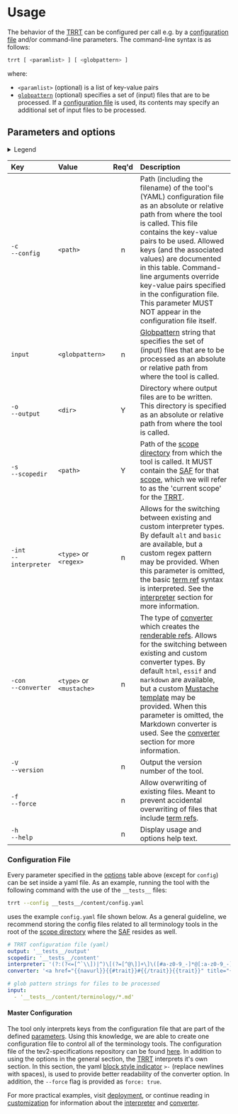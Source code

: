 # Usage

The behavior of the [TRRT](@) can be configured per call e.g. by a [configuration file](#configuration-file) and/or command-line parameters. The command-line syntax is as follows:

~~~bash
trrt [ <paramlist> ] [ <globpattern> ]
~~~

where:
- `<paramlist>` (optional) is a list of key-value pairs
- [`globpattern`](https://en.wikipedia.org/wiki/Glob_(programming)#Syntax) (optional) specifies a set of (input) files that are to be processed. If a [configuration file](#configuration-file) is used, its contents may specify an additional set of input files to be processed.

## Parameters and options

<details>
  <summary>Legend</summary>

The columns in the following table are defined as follows:
1. **`Key`** is the text to be used as a key.
2. **`Value`** represents the kind of value to be used.
3. **`Req'd`** specifies whether (`Y`) or not (`n`) the field is required to be present when the tool is being called. If required, it MUST either be present in the configuration file, or as a command-line parameter.
4. **`Description`** specifies the meaning of the `Value` field, and other things you may need to know, e.g. why it is needed, a required syntax, etc.

</details>

| Key                        | Value                      | Req'd | Description |
| :------------------------- | :------------------------- | :---: | :---------- |
| `-c`<br/>`--config`        | `<path>`                   |   n   | Path (including the filename) of the tool's (YAML) configuration file as an absolute or relative path from where the tool is called. This file contains the key-value pairs to be used. Allowed keys (and the associated values) are documented in this table. Command-line arguments override key-value pairs specified in the configuration file. This parameter MUST NOT appear in the configuration file itself. |
| `input`                    | `<globpattern>`            |   n   | [Globpattern](https://en.wikipedia.org/wiki/Glob_(programming)#Syntax) string that specifies the set of (input) files that are to be processed as an absolute or relative path from where the tool is called. |
| `-o`<br/>`--output`        | `<dir>`                    |   Y   | Directory where output files are to be written. This directory is specified as an absolute or relative path from where the tool is called. |
| `-s`<br/>`--scopedir`      | `<path>`                   |   Y   | Path of the [scope directory](@) from which the tool is called. It MUST contain the [SAF](@) for that [scope](@), which we will refer to as the 'current scope' for the [TRRT](@). |
| `-int`<br/>`--interpreter` | `<type>` or `<regex>`      |   n   | Allows for the switching between existing and custom interpreter types. By default `alt` and `basic` are available, but a custom regex pattern may be provided. When this parameter is omitted, the basic [term ref](@) syntax is interpreted. See the [interpreter](customization#interpreter) section for more information. |
| `-con`<br/>`--converter`   | `<type>` or `<mustache>`   |   n   | The type of [converter](customization#converter) which creates the [renderable refs](@). Allows for the switching between existing and custom converter types. By default `html`, `essif` and `markdown` are available, but a custom [Mustache template](https://handlebarsjs.com/guide/) may be provided. When this parameter is omitted, the Markdown converter is used. See the [converter](customization#converter) section for more information. |
| `-V`<br/>`--version`       |                            |   n   | Output the version number of the tool. |
| `-f`<br/>`--force`         |                            |   n   | Allow overwriting of existing files. Meant to prevent accidental overwriting of files that include [term refs](@). |
| `-h`<br/>`--help`          |                            |   n   | Display usage and options help text. |


### Configuration File
Every parameter specified in the [options](#parameters-and-options) table above (except for `config`) can be set inside a yaml file. As an example, running the tool with the following command with the use of the `__tests__` files:

```bash
trrt --config __tests__/content/config.yaml
```

uses the example `config.yaml` file shown below. As a general guideline, we recommend storing the config files related to all terminology tools in the root of the [scope directory](@) where the [SAF](@) resides as well.

```yaml title="__tests__/content/config.yaml"
# TRRT configuration file (yaml)
output: '__tests__/output'
scopedir: '__tests__/content'
interpreter: '(?:(?<=[^`\\])|^)\[(?=[^@\]]+\]\([#a-z0-9_-]*@[:a-z0-9_-]*\))(?<showtext>[^\n\]@]+)\]\((?:(?<id>[a-z0-9_-]*)?(?:#(?<trait>[a-z0-9_-]+))?)?@(?<scopetag>[a-z0-9_-]*)(?::(?<vsntag>[a-z0-9_-]+))?\)' # `alt` or `basic` are also valid values
converter: '<a href="{{navurl}}{{#trait}}#{{/trait}}{{trait}}" title="{{glossaryText}}">{{showtext}}</a>' # `http`, `essif` or `markdown` are also valid values

# glob pattern strings for files to be processed
input:
  - '__tests__/content/terminology/*.md'
```

#### Master Configuration
The tool only interprets keys from the configuration file that are part of the defined [parameters](#parameters-and-options). Using this knowledge, we are able to create one configuration file to control all of the terminology tools. The configuration file of the tev2-specifications repository can be found [here](https://github.com/tno-terminology-design/tev2-specifications/blob/main/docs/config.yaml). In addition to using the options in the general section, the [TRRT](@) interprets it's own section. In this section, the yaml [block style indicator](https://yaml-multiline.info/) `>-` (replace newlines with spaces), is used to provide better readability of the converter option. In addition, the `--force` flag is provided as `force: true`.

For more practical examples, visit [deployment](deployment), or continue reading in [customization](customization) for information about the [interpreter](customization#interpreter) and [converter](customization#converter).
